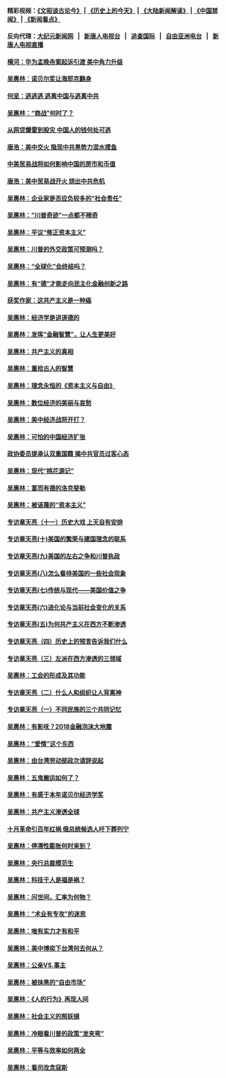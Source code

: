 #### 精彩视频：[《文昭谈古论今》](http://95.179.137.68/wenzhao) | [《历史上的今天》](http://95.179.137.68/today-in-history) | [《大陆新闻解读》](http://95.179.137.68/ntdtv-comedy) | [《中国禁闻》](http://95.179.137.68/ntdtv-news) | [《新闻看点》](http://95.179.137.68/news-insight) 

 #### 反向代理：[大纪元新闻网](http://95.179.137.68:10080/) &nbsp;&nbsp;|&nbsp;&nbsp; [新唐人电视台](http://95.179.137.68:8000/) &nbsp;&nbsp;|&nbsp;&nbsp; [追查国际](http://95.179.137.68:10010/) &nbsp;&nbsp;|&nbsp;&nbsp; [自由亚洲电台](http://95.179.137.68:9800/) &nbsp;&nbsp;|&nbsp;&nbsp; [新唐人电视直播](http://95.179.137.68/) 

#### [横河：华为孟晚舟案起诉引渡 美中角力升级](../pages/nsc423/n11027230.md?t=02161326) 

#### [吴惠林：诺贝尔奖让海耶克翻身](../pages/nsc423/n10890049.md?t=02161326) 

#### [何坚：逃逃逃 逃离中国与逃离中共](../pages/nsc423/n10592891.md?t=02161326) 

#### [吴惠林：“商战”何时了？](../pages/nsc423/n10573558.md?t=02161326) 

#### [从网贷爆雷到股灾 中国人的钱何处可逃](../pages/nsc423/n10572800.md?t=02161326) 

#### [唐浩：美中交火 隐现中共黑势力混水摸鱼](../pages/nsc423/n10544040.md?t=02161326) 

#### [中美贸易战将如何影响中国的房市和币值](../pages/nsc423/n10543697.md?t=02161326) 

#### [唐浩：美中贸易战开火 烧出中共危机](../pages/nsc423/n10540126.md?t=02161326) 

#### [吴惠林：企业家是否应负较多的“社会责任”](../pages/nsc423/n10535022.md?t=02161326) 

#### [吴惠林：“川普奇迹”一点都不稀奇](../pages/nsc423/n10512808.md?t=02161326) 

#### [吴惠林：平议“修正资本主义”](../pages/nsc423/n10495724.md?t=02161326) 

#### [吴惠林：川普的外交政策可预测吗？](../pages/nsc423/n10462387.md?t=02161326) 

#### [吴惠林：“全球化”会终结吗？](../pages/nsc423/n10452838.md?t=02161326) 

#### [吴惠林：有“德”才能走向民主化金融创新之路](../pages/nsc423/n10432292.md?t=02161326) 

#### [获奖作家：这共产主义是一种癌](../pages/nsc423/n10431541.md?t=02161326) 

#### [吴惠林：经济学是讲道德的](../pages/nsc423/n10398014.md?t=02161326) 

#### [吴惠林：发挥“金融智慧”，让人生更美好](../pages/nsc423/n10375019.md?t=02161326) 

#### [吴惠林：共产主义的真相](../pages/nsc423/n10351394.md?t=02161326) 

#### [吴惠林：重拾古人的智慧](../pages/nsc423/n10337691.md?t=02161326) 

#### [吴惠林：理念永恒的《资本主义与自由》](../pages/nsc423/n10316274.md?t=02161326) 

#### [吴惠林：数位经济的美丽与哀愁](../pages/nsc423/n10292946.md?t=02161326) 

#### [吴惠林：美中经济战将开打？](../pages/nsc423/n10258825.md?t=02161326) 

#### [吴惠林：可怕的中国经济扩张](../pages/nsc423/n10219147.md?t=02161326) 

#### [政协委员提承认双重国籍 揭中共官员过客心态](../pages/nsc423/n10208809.md?t=02161326) 

#### [吴惠林：现代“桃花源记”](../pages/nsc423/n10185234.md?t=02161326) 

#### [吴惠林：富而有德的洛克斐勒](../pages/nsc423/n10142264.md?t=02161326) 

#### [吴惠林：被诬蔑的“资本主义”](../pages/nsc423/n10124816.md?t=02161326) 

#### [专访章天亮（十一）历史大戏 上天自有安排](../pages/nsc423/n10094905.md?t=02161326) 

#### [专访章天亮(十)美国的繁荣与建国理念的联系](../pages/nsc423/n10094899.md?t=02161326) 

#### [专访章天亮(九)美国的左右之争和川普执政](../pages/nsc423/n10094889.md?t=02161326) 

#### [专访章天亮(八)怎么看待美国的一些社会现象](../pages/nsc423/n10094857.md?t=02161326) 

#### [专访章天亮(七)传统与现代——美国价值之争](../pages/nsc423/n10093140.md?t=02161326) 

#### [专访章天亮(六)进化论与当前社会变化的关系](../pages/nsc423/n10092036.md?t=02161326) 

#### [专访章天亮(五)为何共产主义在西方不断渗透](../pages/nsc423/n10083620.md?t=02161326) 

#### [专访章天亮（四）历史上的预言告诉我们什么](../pages/nsc423/n10083606.md?t=02161326) 

#### [专访章天亮（三）左派在西方渗透的三领域](../pages/nsc423/n10081115.md?t=02161326) 

#### [吴惠林：工会的形成及其功能](../pages/nsc423/n10080633.md?t=02161326) 

#### [专访章天亮（二）什么人和组织让人背离神](../pages/nsc423/n10076637.md?t=02161326) 

#### [专访章天亮（一）不同民族的三个共同记忆](../pages/nsc423/n10074188.md?t=02161326) 

#### [吴惠林：有影呒？2018金融泡沫大地震](../pages/nsc423/n10040534.md?t=02161326) 

#### [吴惠林：“爱情”这个东西](../pages/nsc423/n10019423.md?t=02161326) 

#### [吴惠林：由台湾劳动部政次请辞说起](../pages/nsc423/n9979679.md?t=02161326) 

#### [吴惠林：五鬼搬运如何了？](../pages/nsc423/n9925338.md?t=02161326) 

#### [吴惠林：有感于本年诺贝尔经济学奖](../pages/nsc423/n9871883.md?t=02161326) 

#### [吴惠林：共产主义渗透全球](../pages/nsc423/n9812748.md?t=02161326) 

#### [十月革命引百年红祸 俄总统候选人吁下葬列宁](../pages/nsc423/n9810182.md?t=02161326) 

#### [吴惠林：停滞性膨胀何时来到？](../pages/nsc423/n9764136.md?t=02161326) 

#### [吴惠林：央行总裁模范生](../pages/nsc423/n9728134.md?t=02161326) 

#### [吴惠林：科技于人是福是祸？](../pages/nsc423/n9672982.md?t=02161326) 

#### [吴惠林：问世间，汇率为何物？](../pages/nsc423/n9621788.md?t=02161326) 

#### [吴惠林：“术业有专攻”的迷思](../pages/nsc423/n9580363.md?t=02161326) 

#### [吴惠林：唯有实力才有和平](../pages/nsc423/n9529599.md?t=02161326) 

#### [吴惠林：美中博奕下台湾何去何从？](../pages/nsc423/n9483598.md?t=02161326) 

#### [吴惠林：公亲VS.事主](../pages/nsc423/n9425637.md?t=02161326) 

#### [吴惠林：被抹黑的“自由市场”](../pages/nsc423/n9351545.md?t=02161326) 

#### [吴惠林：《人的行为》再现人间](../pages/nsc423/n9296339.md?t=02161326) 

#### [吴惠林：社会主义的照妖镜](../pages/nsc423/n9243460.md?t=02161326) 

#### [吴惠林：冷眼看川普的政策“发夹弯”](../pages/nsc423/n9120684.md?t=02161326) 

#### [吴惠林：平等与效率如何两全](../pages/nsc423/n9075430.md?t=02161326) 

#### [吴惠林：看司改念寇斯](../pages/nsc423/n9024915.md?t=02161326) 

